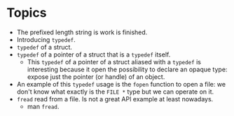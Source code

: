 # Topics

* The prefixed length string is work is finished.
* Introducing `typedef`.
* `typedef` of a struct.
* `typedef` of a pointer of a struct that is a `typedef` itself.
  * This `typedef` of a pointer of a struct aliased with a `typedef`
is interesting because it open the possibility to declare an opaque type:
expose just the pointer (or handle) of an object.
* An example of this `typedef` usage is the `fopen` function to open a file:
we don't know what exactly is the `FILE *` type but we can operate on it.
* `fread` read from a file. Is not a great API example at least nowadays.
  * man `fread`.
